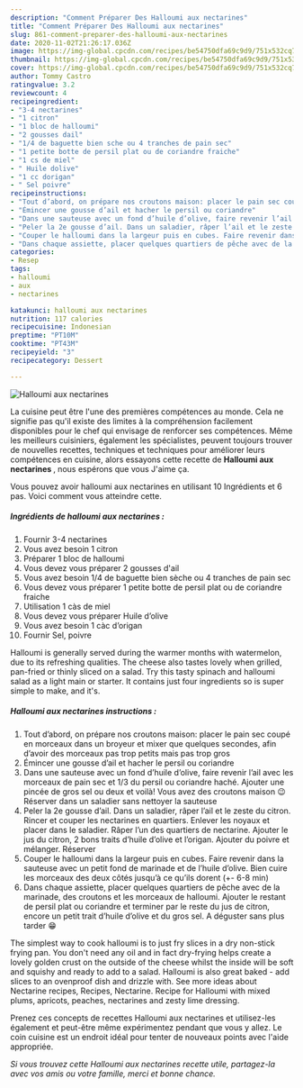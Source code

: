 ```yaml
---
description: "Comment Préparer Des Halloumi aux nectarines"
title: "Comment Préparer Des Halloumi aux nectarines"
slug: 861-comment-preparer-des-halloumi-aux-nectarines
date: 2020-11-02T21:26:17.036Z
image: https://img-global.cpcdn.com/recipes/be54750dfa69c9d9/751x532cq70/halloumi-aux-nectarines-photo-principale-de-la-recette.jpg
thumbnail: https://img-global.cpcdn.com/recipes/be54750dfa69c9d9/751x532cq70/halloumi-aux-nectarines-photo-principale-de-la-recette.jpg
cover: https://img-global.cpcdn.com/recipes/be54750dfa69c9d9/751x532cq70/halloumi-aux-nectarines-photo-principale-de-la-recette.jpg
author: Tommy Castro
ratingvalue: 3.2
reviewcount: 4
recipeingredient:
- "3-4 nectarines"
- "1 citron"
- "1 bloc de halloumi"
- "2 gousses dail"
- "1/4 de baguette bien sche ou 4 tranches de pain sec"
- "1 petite botte de persil plat ou de coriandre fraiche"
- "1 cs de miel"
- " Huile dolive"
- "1 cc dorigan"
- " Sel poivre"
recipeinstructions:
- "Tout d’abord, on prépare nos croutons maison: placer le pain sec coupé en morceaux dans un broyeur et mixer que quelques secondes, afin d’avoir des morceaux pas trop petits mais pas trop gros"
- "Émincer une gousse d’ail et hacher le persil ou coriandre"
- "Dans une sauteuse avec un fond d’huile d’olive, faire revenir l’ail avec les morceaux de pain sec et 1/3 du persil ou coriandre haché. Ajouter une pincée de gros sel ou deux et voilà! Vous avez des croutons maison 😉 Réserver dans un saladier sans nettoyer la sauteuse"
- "Peler la 2e gousse d’ail. Dans un saladier, râper l’ail et le zeste du citron. Rincer et couper les nectarines en quartiers. Enlever les noyaux et placer dans le saladier. Râper l’un des quartiers de nectarine. Ajouter le jus du citron, 2 bons traits d’huile d’olive et l’origan. Ajouter du poivre et mélanger. Réserver"
- "Couper le halloumi dans la largeur puis en cubes. Faire revenir dans la sauteuse avec un petit fond de marinade et de l’huile d’olive. Bien cuire les morceaux des deux côtés jusqu’à ce qu’ils dorent (+- 6-8 min)"
- "Dans chaque assiette, placer quelques quartiers de pêche avec de la marinade, des croutons et les morceaux de halloumi. Ajouter le restant de persil plat ou coriandre et terminer par le reste du jus de citron, encore un petit trait d’huile d’olive et du gros sel. A déguster sans plus tarder 😁"
categories:
- Resep
tags:
- halloumi
- aux
- nectarines

katakunci: halloumi aux nectarines 
nutrition: 117 calories
recipecuisine: Indonesian
preptime: "PT10M"
cooktime: "PT43M"
recipeyield: "3"
recipecategory: Dessert

---
```



![Halloumi aux nectarines](https://img-global.cpcdn.com/recipes/be54750dfa69c9d9/751x532cq70/halloumi-aux-nectarines-photo-principale-de-la-recette.jpg)

La cuisine peut être l'une des premières compétences au monde. Cela ne signifie pas qu'il existe des limites à la compréhension facilement disponibles pour le chef qui envisage de renforcer ses compétences. Même les meilleurs cuisiniers, également les spécialistes, peuvent toujours trouver de nouvelles recettes, techniques et techniques pour améliorer leurs compétences en cuisine, alors essayons cette recette de <strong> Halloumi aux nectarines </strong>, nous espérons que vous J'aime ça.

<!--inarticleads1-->

Vous pouvez avoir halloumi aux nectarines en utilisant 10 Ingrédients et 6 pas. Voici comment vous atteindre cette.

##### Ingrédients de halloumi aux nectarines :

1. Fournir 3-4 nectarines
1. Vous avez besoin 1 citron
1. Préparer 1 bloc de halloumi
1. Vous devez vous préparer 2 gousses d&#39;ail
1. Vous avez besoin 1/4 de baguette bien sèche ou 4 tranches de pain sec
1. Vous devez vous préparer 1 petite botte de persil plat ou de coriandre fraiche
1. Utilisation 1 càs de miel
1. Vous devez vous préparer  Huile d’olive
1. Vous avez besoin 1 càc d’origan
1. Fournir  Sel, poivre


Halloumi is generally served during the warmer months with watermelon, due to its refreshing qualities. The cheese also tastes lovely when grilled, pan-fried or thinly sliced on a salad. Try this tasty spinach and halloumi salad as a light main or starter. It contains just four ingredients so is super simple to make, and it&#39;s. 

<!--inarticleads2-->

##### Halloumi aux nectarines instructions :

1. Tout d’abord, on prépare nos croutons maison: placer le pain sec coupé en morceaux dans un broyeur et mixer que quelques secondes, afin d’avoir des morceaux pas trop petits mais pas trop gros
1. Émincer une gousse d’ail et hacher le persil ou coriandre
1. Dans une sauteuse avec un fond d’huile d’olive, faire revenir l’ail avec les morceaux de pain sec et 1/3 du persil ou coriandre haché. Ajouter une pincée de gros sel ou deux et voilà! Vous avez des croutons maison 😉 Réserver dans un saladier sans nettoyer la sauteuse
1. Peler la 2e gousse d’ail. Dans un saladier, râper l’ail et le zeste du citron. Rincer et couper les nectarines en quartiers. Enlever les noyaux et placer dans le saladier. Râper l’un des quartiers de nectarine. Ajouter le jus du citron, 2 bons traits d’huile d’olive et l’origan. Ajouter du poivre et mélanger. Réserver
1. Couper le halloumi dans la largeur puis en cubes. Faire revenir dans la sauteuse avec un petit fond de marinade et de l’huile d’olive. Bien cuire les morceaux des deux côtés jusqu’à ce qu’ils dorent (+- 6-8 min)
1. Dans chaque assiette, placer quelques quartiers de pêche avec de la marinade, des croutons et les morceaux de halloumi. Ajouter le restant de persil plat ou coriandre et terminer par le reste du jus de citron, encore un petit trait d’huile d’olive et du gros sel. A déguster sans plus tarder 😁


The simplest way to cook halloumi is to just fry slices in a dry non-stick frying pan. You don&#39;t need any oil and in fact dry-frying helps create a lovely golden crust on the outside of the cheese whilst the inside will be soft and squishy and ready to add to a salad. Halloumi is also great baked - add slices to an ovenproof dish and drizzle with. See more ideas about Nectarine recipes, Recipes, Nectarine. Recipe for Halloumi with mixed plums, apricots, peaches, nectarines and zesty lime dressing. 

<!--inarticleads1-->

<p>
Prenez ces concepts de recettes Halloumi aux nectarines et utilisez-les également et peut-être même expérimentez pendant que vous y allez. Le coin cuisine est un endroit idéal pour tenter de nouveaux points avec l'aide appropriée.
</p>

<p>
<i>Si vous trouvez cette Halloumi aux nectarines recette utile, partagez-la avec vos amis ou votre famille, merci et bonne chance.</i>
</p>
